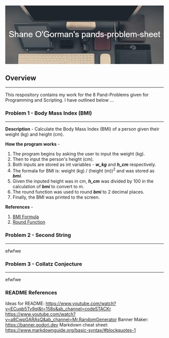![Heading image](img/Shane_O'Gorman's_pands-problem-sheet.png)

## Overview ##
---
This respository contains my work for the 8 Pand-Problems given for Programming and Scripting. I have outlined below ... 


### Problem 1 - Body Mass Index (BMI) ###
---
**Description** - Calculate the Body Mass Index (BMI) of a person given their weight (kg) and height (cm). 

**How the program works** - 
1. The program begins by asking the user to input the weight (kg). 
2. Then to input the person's height (cm). 
3. Both inputs are stored as int variables - ***w_kg*** and ***h_cm*** respectively. 
4. The formala for BMI is: weight (kg) / (height (m))<sup>2</sup> and was stored as ***bmi***. 
5. Given the inputed height was in cm, ***h_cm*** was divided by 100 in the calculation of ***bmi*** to convert to m.
6. The round function was used to round ***bmi*** to 2 decimal places. 
7. Finally, the BMI was printed to the screen. 

**References** - 
1. [BMI Formula](https://www.cdc.gov/nccdphp/dnpao/growthcharts/training/bmiage/page5_1.html#:~:text=With%20the%20metric%20system%2C%20the,by%2010%2C000%2C%20can%20be%20used)
2. [Round Function](https://www.w3schools.com/python/ref_func_round.asp)

### Problem 2 - Second String ###
---
efwfwe 

### Problem 3 - Collatz Conjecture ###
---
efwfwe 

### README References ###
Ideas for README: https://www.youtube.com/watch?v=ECuqb5Tv9qI&t=158s&ab_channel=codeSTACKr
https://www.youtube.com/watch?v=a8CwpGARAsQ&ab_channel=Mr.RandomGenerator
Banner Maker: https://banner.godori.dev
Markdown cheat sheet: https://www.markdownguide.org/basic-syntax/#blockquotes-1

